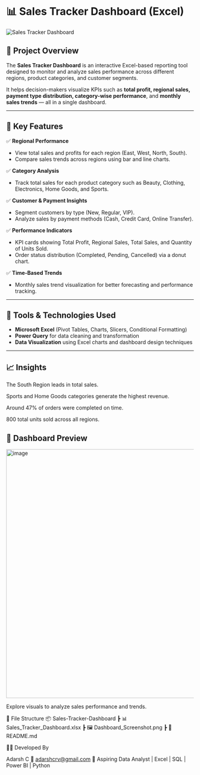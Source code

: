 # 📊 Sales Tracker Dashboard (Excel)

![Sales Tracker Dashboard](https://github.com/your-username/your-repo-name/blob/main/dashboard.png?raw=true)

## 📝 Project Overview
The **Sales Tracker Dashboard** is an interactive Excel-based reporting tool designed to monitor and analyze sales performance across different regions, product categories, and customer segments.  

It helps decision-makers visualize KPIs such as **total profit, regional sales, payment type distribution, category-wise performance**, and **monthly sales trends** — all in a single dashboard.

---

## 🎯 Key Features

✅ **Regional Performance**
- View total sales and profits for each region (East, West, North, South).  
- Compare sales trends across regions using bar and line charts.

✅ **Category Analysis**
- Track total sales for each product category such as Beauty, Clothing, Electronics, Home Goods, and Sports.

✅ **Customer & Payment Insights**
- Segment customers by type (New, Regular, VIP).  
- Analyze sales by payment methods (Cash, Credit Card, Online Transfer).

✅ **Performance Indicators**
- KPI cards showing Total Profit, Regional Sales, Total Sales, and Quantity of Units Sold.  
- Order status distribution (Completed, Pending, Cancelled) via a donut chart.

✅ **Time-Based Trends**
- Monthly sales trend visualization for better forecasting and performance tracking.

---

## 🧠 Tools & Technologies Used
- **Microsoft Excel** (Pivot Tables, Charts, Slicers, Conditional Formatting)  
- **Power Query** for data cleaning and transformation  
- **Data Visualization** using Excel charts and dashboard design techniques  

---

## 📈 Insights

The South Region leads in total sales.

Sports and Home Goods categories generate the highest revenue.

Around 47% of orders were completed on time.

800 total units sold across all regions.

## 📸 Dashboard Preview

<img width="1243" height="668" alt="image" src="https://github.com/user-attachments/assets/b34fcc53-02ee-4957-a803-03571a6dce66" />

Explore visuals to analyze sales performance and trends.

📁 File Structure
📦 Sales-Tracker-Dashboard
 ┣ 📊 Sales_Tracker_Dashboard.xlsx
 ┣ 🖼️ Dashboard_Screenshot.png
 ┣ 📘 README.md

🧑‍💻 Developed By

Adarsh C
📧 adarshcrv@gmail.com
💼 Aspiring Data Analyst | Excel | SQL | Power BI | Python
